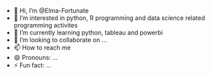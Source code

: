 - 👋 Hi, I’m @Elma-Fortunate
- 👀 I’m interested in python, R programming and data science related programming activites 
- 🌱 I’m currently learning python, tableau and powerbi
- 💞️ I’m looking to collaborate on ...
- 📫 How to reach me 
- 😄 Pronouns: ...
- ⚡ Fun fact: ...

<!---
Elma-Fortunate/Elma-Fortunate is a ✨ special ✨ repository because its `README.md` (this file) appears on your GitHub profile.
You can click the Preview link to take a look at your changes.
--->
